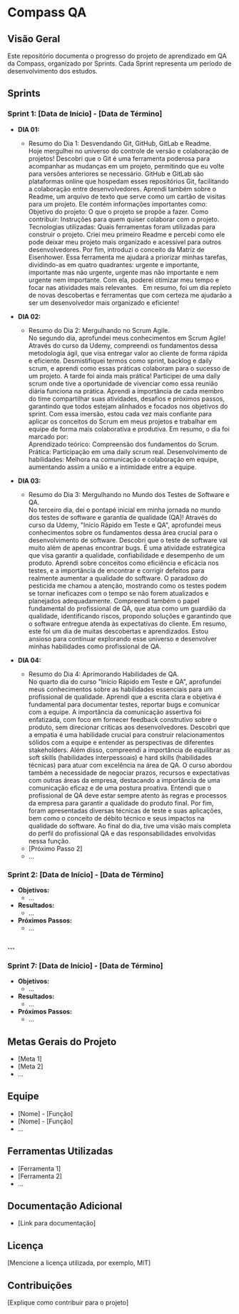 # Compass QA

## Visão Geral


Este repositório documenta o progresso do projeto de aprendizado em QA da Compass, organizado por Sprints. Cada Sprint representa um período de desenvolvimento dos estudos.

## Sprints

### Sprint 1: [Data de Início] - [Data de Término]

* **DIA 01:**
    * Resumo do Dia 1: Desvendando Git, GitHub, GitLab e Readme.<br>
Hoje mergulhei no universo do controle de versão e colaboração de projetos! Descobri que o Git é uma ferramenta poderosa para acompanhar as mudanças em um projeto, permitindo que eu volte para versões anteriores se necessário. GitHub e GitLab são plataformas online que hospedam esses repositórios Git, facilitando a colaboração entre desenvolvedores.
Aprendi também sobre o Readme, um arquivo de texto que serve como um cartão de visitas para um projeto. Ele contém informações importantes como:
Objetivo do projeto: O que o projeto se propõe a fazer.
Como contribuir: Instruções para quem quiser colaborar com o projeto.
Tecnologias utilizadas: Quais ferramentas foram utilizadas para construir o projeto.
Criei meu primeiro Readme e percebi como ele pode deixar meu projeto mais organizado e acessível para outros desenvolvedores.
Por fim, introduzi o conceito da Matriz de Eisenhower. Essa ferramenta me ajudará a priorizar minhas tarefas, dividindo-as em quatro quadrantes: urgente e importante, importante mas não urgente, urgente mas não importante e nem urgente nem importante. Com ela, poderei otimizar meu tempo e focar nas atividades mais relevantes.   
Em resumo, foi um dia repleto de novas descobertas e ferramentas que com certeza me ajudarão a ser um desenvolvedor mais organizado e eficiente!
    
* **DIA 02:**
    * Resumo do Dia 2: Mergulhando no Scrum Agile.<br>
No segundo dia, aprofundei meus conhecimentos em Scrum Agile! Através do curso da Udemy, compreendi os fundamentos dessa metodologia ágil, que visa entregar valor ao cliente de forma rápida e eficiente. Desmistifiquei termos como sprint, backlog e daily scrum, e aprendi como essas práticas colaboram para o sucesso de um projeto.
A tarde foi ainda mais prática! Participei de uma daily scrum onde tive a oportunidade de vivenciar como essa reunião diária funciona na prática. Aprendi a importância de cada membro do time compartilhar suas atividades, desafios e próximos passos, garantindo que todos estejam alinhados e focados nos objetivos do sprint.
Com essa imersão, estou cada vez mais confiante para aplicar os conceitos do Scrum em meus projetos e trabalhar em equipe de forma mais colaborativa e produtiva.
Em resumo, o dia foi marcado por:<br>
Aprendizado teórico: Compreensão dos fundamentos do Scrum.
Prática: Participação em uma daily scrum real.
Desenvolvimento de habilidades: Melhora na comunicação e colaboração em equipe, aumentando assim a união e a intimidade entre a equipe.

* **DIA 03:**
    * Resumo do Dia 3: Mergulhando no Mundo dos Testes de Software e QA.<br>
No terceiro dia, dei o pontapé inicial em minha jornada no mundo dos testes de software e garantia de qualidade (QA)! Através do curso da Udemy, "Início Rápido em Teste e QA", aprofundei meus conhecimentos sobre os fundamentos dessa área crucial para o desenvolvimento de software.
Descobri que o teste de software vai muito além de apenas encontrar bugs. É uma atividade estratégica que visa garantir a qualidade, confiabilidade e desempenho de um produto. Aprendi sobre conceitos como eficiência e eficácia nos testes, e a importância de encontrar e corrigir defeitos para realmente aumentar a qualidade do software.
O paradoxo do pesticida me chamou a atenção, mostrando como os testes podem se tornar ineficazes com o tempo se não forem atualizados e planejados adequadamente. Compreendi também o papel fundamental do profissional de QA, que atua como um guardião da qualidade, identificando riscos, propondo soluções e garantindo que o software entregue atenda às expectativas do cliente.
Em resumo, este foi um dia de muitas descobertas e aprendizados. Estou ansioso para continuar explorando esse universo e desenvolver minhas habilidades como profissional de QA.
  
* **DIA 04:**
    * Resumo do Dia 4: Aprimorando Habilidades de QA.<br>
No quarto dia do curso "Início Rápido em Teste e QA", aprofundei meus conhecimentos sobre as habilidades essenciais para um profissional de qualidade. Aprendi que a escrita clara e objetiva é fundamental para documentar testes, reportar bugs e comunicar com a equipe. A importância da comunicação assertiva foi enfatizada, com foco em fornecer feedback construtivo sobre o produto, sem direcionar críticas aos desenvolvedores.
Descobri que a empatia é uma habilidade crucial para construir relacionamentos sólidos com a equipe e entender as perspectivas de diferentes stakeholders. Além disso, compreendi a importância de equilibrar as soft skills (habilidades interpessoais) e hard skills (habilidades técnicas) para atuar com excelência na área de QA.
O curso abordou também a necessidade de negociar prazos, recursos e expectativas com outras áreas da empresa, destacando a importância de uma comunicação eficaz e de uma postura proativa. Entendi que o profissional de QA deve estar sempre atento às regras e processos da empresa para garantir a qualidade do produto final.
Por fim, foram apresentadas diversas técnicas de teste e suas aplicações, bem como o conceito de débito técnico e seus impactos na qualidade do software. Ao final do dia, tive uma visão mais completa do perfil do profissional QA e das responsabilidades envolvidas nessa função.
    * [Próximo Passo 2]
    * ...

### Sprint 2: [Data de Início] - [Data de Término]

* **Objetivos:**
    * ...
* **Resultados:**
    * ...
* **Próximos Passos:**
    * ...

### ...

### Sprint 7: [Data de Início] - [Data de Término]

* **Objetivos:**
    * ...
* **Resultados:**
    * ...
* **Próximos Passos:**
    * ...

## Metas Gerais do Projeto

* [Meta 1]
* [Meta 2]
* ...

## Equipe

* [Nome] - [Função]
* [Nome] - [Função]
* ...

## Ferramentas Utilizadas

* [Ferramenta 1]
* [Ferramenta 2]
* ...

## Documentação Adicional

* [Link para documentação]

## Licença

[Mencione a licença utilizada, por exemplo, MIT]

## Contribuições

[Explique como contribuir para o projeto]
